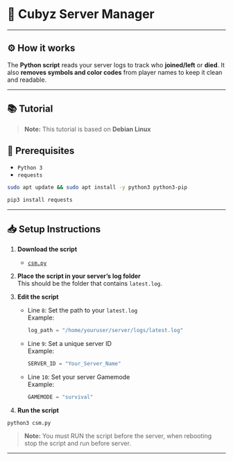 # 🚀 **Cubyz Server Manager**

---

## ⚙️ How it works  
The **Python script** reads your server logs to track who **joined/left** or **died**.
It also **removes symbols and color codes** from player names to keep it clean and readable.

---

## 📚 Tutorial

> **Note:** This tutorial is based on **Debian Linux**

## 🔧 Prerequisites
- `Python 3`
- `requests`

```bash
sudo apt update && sudo apt install -y python3 python3-pip
```
```bash
pip3 install requests
```
---

## 📥 Setup Instructions

1. **Download the script**  
   - [`csm.py`](https://github.com/iNiKKo/cubyz-server-list/blob/main/Scripts/csm.py)

2. **Place the script in your server’s log folder**  
   This should be the folder that contains `latest.log`.

3. **Edit the script**
   - Line `8`: Set the path to your `latest.log`  
     Example:
     ```python
     log_path = "/home/youruser/server/logs/latest.log"
     ```
   - Line `9`: Set a unique server ID  
     Example:
     ```python
     SERVER_ID = "Your_Server_Name"
     ```
   - Line `10`: Set your server Gamemode  
     Example:
     ```python
     GAMEMODE = "survival"
     ```

4. **Run the script**
```bash
python3 csm.py
```
> **Note:** You must RUN the script before the server, when rebooting stop the script and run before server.
---
